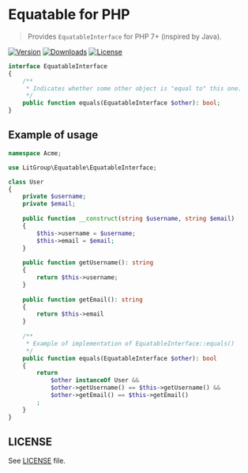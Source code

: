 # Equatable for PHP

> Provides `EquatableInterface` for PHP 7+ (inspired by Java).

[![Version](https://img.shields.io/packagist/v/litgroup/equatable.svg)](https://packagist.org/packages/litgroup/equatable)
[![Downloads](https://img.shields.io/packagist/dt/litgroup/equatable.svg)](https://packagist.org/packages/litgroup/equatable)
[![License](https://img.shields.io/badge/license-MIT-blue.svg)][license]


```php
interface EquatableInterface
{
    /**
     * Indicates whether some other object is "equal to" this one.
     */
    public function equals(EquatableInterface $other): bool;
}
```

## Example of usage

```php
namespace Acme;

use LitGroup\Equatable\EquatableInterface;

class User
{
    private $username;
    private $email;
    
    public function __construct(string $username, string $email)
    {
        $this->username = $username;
        $this->email = $email;
    }
    
    public function getUsername(): string
    {
        return $this->username;
    }
    
    public function getEmail(): string
    {
        return $this->email
    }
    
    /**
     * Example of implementation of EquatableInterface::equals()
     */
    public function equals(EquatableInterface $other): bool
    {
        return 
            $other instanceOf User &&
            $other->getUsername() == $this->getUsername() &&
            $other->getEmail() == $this->getEmail()
        ;
    }
}
```

## LICENSE
See [LICENSE][license] file.

[license]: https://raw.githubusercontent.com/LitGroup/enumerable.php/master/LICENSE